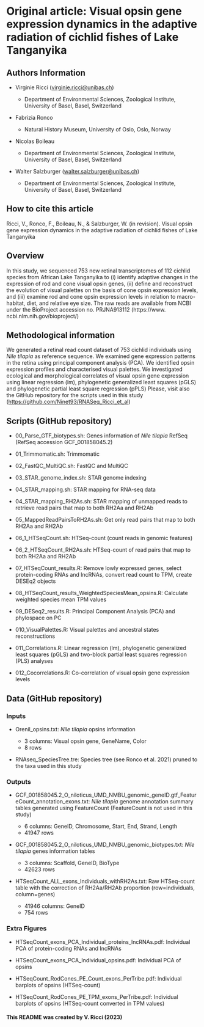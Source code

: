 # Original article: Visual opsin gene expression dynamics in the adaptive radiation of cichlid fishes of Lake Tanganyika


## Authors Information

* Virginie Ricci (virginie.ricci@unibas.ch)
    * Department of Environmental Sciences, Zoological Institute, University of Basel, Basel, Switzerland

* Fabrizia Ronco
    * Natural History Museum, University of Oslo, Oslo, Norway

* Nicolas Boileau
    * Department of Environmental Sciences, Zoological Institute, University of Basel, Basel, Switzerland

* Walter Salzburger (walter.salzburger@unibas.ch)
    * Department of Environmental Sciences, Zoological Institute, University of Basel, Basel, Switzerland


## How to cite this article

Ricci, V., Ronco, F., Boileau, N., & Salzburger, W. (in revision). Visual opsin gene expression dynamics in the adaptive radiation of cichlid fishes of Lake Tanganyika



## Overview

In this study, we sequenced 753 new retinal transcriptomes of 112 cichlid species from African Lake Tanganyika to (i) identify adaptive changes in the expression of rod and cone visual opsin genes, (ii) define and reconstruct the evolution of visual palettes on the basis of cone opsin expression levels, and (iii) examine rod and cone opsin expression levels in relation to macro-habitat, diet, and relative eye size.
The raw reads are available from NCBI under the BioProject accession no. PRJNA913112 (https://www. ncbi.nlm.nih.gov/bioproject/)


## Methodological information

We generated a retinal read count dataset of 753 cichlid individuals using _Nile tilapia_ as reference sequence.
We examined gene expression patterns in the retina using principal component analysis (PCA).
We identified opsin expression profiles and characterised visual palettes.
We investigated ecological and morphological correlates of visual opsin gene expression using linear regression (lm), phylogenetic generalized least squares (pGLS) and phylogenetic partial least square regression (pPLS)
Please, visit also the GitHub repository for the scripts used in this study (https://github.com/Ninet93/RNASeq_Ricci_et_al)



## Scripts (GitHub repository)

* 00_Parse_GTF_biotypes.sh: Genes information of _Nile tilapia_ RefSeq (RefSeq accession GCF_001858045.2)

* 01_Trimmomatic.sh: Trimmomatic

* 02_FastQC_MultiQC.sh: FastQC and MultiQC

* 03_STAR_genome_index.sh: STAR genome indexing

* 04_STAR_mapping.sh: STAR mapping for RNA-seq data

* 04_STAR_mapping_RH2As.sh: STAR mapping of unmapped reads to retrieve read pairs that map to both RH2Aa and RH2Ab

* 05_MappedReadPairsToRH2As.sh: Get only read pairs that map to both RH2Aa and RH2Ab

* 06_1_HTSeqCount.sh: HTSeq-count (count reads in genomic features)

* 06_2_HTSeqCount_RH2As.sh: HTSeq-count of read pairs that map to both RH2Aa and RH2Ab
 
* 07_HTSeqCount_results.R: Remove lowly expressed genes, select protein-coding RNAs and lncRNAs, convert read count to TPM, create DESEq2 objects

* 08_HTSeqCount_results_WeightedSpeciesMean_opsins.R: Calculate weighted species mean TPM values

* 09_DESeq2_results.R: Principal Component Analysis (PCA) and phylospace on PC

* 010_VisualPalettes.R: Visual palettes and ancestral states reconstructions

* 011_Correlations.R: Linear regression (lm), phylogenetic generalized least squares (pGLS) and two-block partial least squares regression (PLS) analyses
  
* 012_Cocorrelations.R: Co-correlation of visual opsin gene expression levels




## Data (GitHub repository)

### Inputs

* Orenil_opsins.txt: _Nile tilapia_ opsins information
	* 3 columns: Visual opsin gene, GeneName, Color
	* 8 rows
	
* RNAseq_SpeciesTree.tre: Species tree (see Ronco et al. 2021) pruned to the taxa used in this study

### Outputs

* GCF_001858045.2_O_niloticus_UMD_NMBU_genomic_geneID.gtf_FeatureCount_annotation_exons.txt: _Nile tilapia_ genome annotation summary tables generated using FeatureCount (FeatureCount is not used in this study)
	* 6 columns: GeneID, Chromosome, Start, End, Strand, Length
	* 41947 rows

* GCF_001858045.2_O_niloticus_UMD_NMBU_genomic_biotypes.txt: _Nile tilapia_ genes information tables
	* 3 columns: Scaffold, GeneID, BioType
	* 42623 rows

* HTSeqCount_ALL_exons_Individuals_withRH2As.txt: Raw HTSeq-count table with the correction of RH2Aa/RH2Ab proportion (row=individuals, column=genes)
	* 41946 columns: GeneID
	* 754 rows

### Extra Figures

* HTSeqCount_exons_PCA_Individual_proteins_lncRNAs.pdf: Individual PCA of protein-coding RNAs and lncRNAs

* HTSeqCount_exons_PCA_Individual_opsins.pdf: Individual PCA of opsins

* HTSeqCount_RodCones_PE_Count_exons_PerTribe.pdf: Individual barplots of opsins (HTSeq-count)

* HTSeqCount_RodCones_PE_TPM_exons_PerTribe.pdf: Individual barplots of opsins (HTSeq-count converted in TPM values)


#### This README was created by V. Ricci (2023)